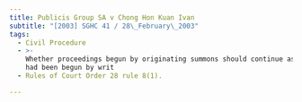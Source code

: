 ```yaml
---
title: Publicis Group SA v Chong Hon Kuan Ivan
subtitle: "[2003] SGHC 41 / 28\_February\_2003"
tags:
  - Civil Procedure
  - >-
    Whether proceedings begun by originating summons should continue as if they
    had been begun by writ
  - Rules of Court Order 28 rule 8(1).

---
```


